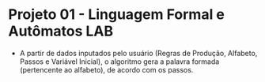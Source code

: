# Projeto 01 - Linguagem Formal e Autômatos LAB

- A partir de dados inputados pelo usuário (Regras de Produção, Alfabeto, Passos e Variável Inicial), o algoritmo gera a palavra formada (pertencente ao alfabeto), de acordo com os passos. 
